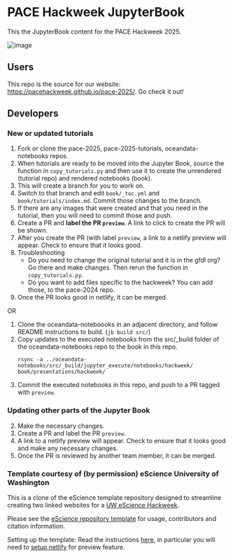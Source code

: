 # PACE Hackweek JupyterBook

This the JupyterBook content for the PACE Hackweek 2025.

![image](https://github.com/noaa-nwfsc/Hackweek-2024-book/assets/2545978/8f4eda29-eec2-4263-bc1f-600ef5567996)

## Users

This repo is the source for our website: https://pacehackweek.github.io/pace-2025/. Go check it out!

## Developers

### New or updated tutorials

1. Fork or clone the pace-2025, pace-2025-tutorials, oceandata-notebooks repos.
1. When tutorials are ready to be moved into the Jupyter Book, source the function in `copy_tutorials.py` and then use it to create the unrendered (tutorial repo) and rendered notebooks (book).
2. This will create a branch for you to work on.
3. Switch to that branch and edit `book/_toc.yml` and `book/tutorials/index.md`. Commit those changes to the branch.
4. If there are any images that were created and that you need in the tutorial, then you will need to commit those and push.
5. Create a PR and **label the PR `preview`**. A link to click to create the PR will be shown.
6. After you create the PR (with label `preview`, a link to a netlify preview will appear. Check to ensure that it looks good.
7. Troubleshooting
    * Do you need to change the original tutorial and it is in the gfdl org? Go there and make changes. Then rerun the function in `copy_tutorials.py`.
    * Do you want to add files specific to the hackweek? You can add those, to the pace-2024 repo.
9. Once the PR looks good in netlify, it can be merged.

OR

1. Clone the oceandata-noteboooks in an adjacent directory, and follow README instructions to build. (`jb build src/`)
2. Copy updates to the executed notebooks from the src/_build folder of the oceandata-notebooks repo to the book in this repo.
   ```
   rsync -a ../oceandata-notebooks/src/_build/jupyter_execute/notebooks/hackweek/ book/presentations/hackweek/
   ```
3. Commit the executed notebooks in this repo, and push to a PR tagged with `preview`.

### Updating other parts of the Jupyter Book

2. Make the necessary changes.
3. Create a PR and label the PR `preview`.
4. A link to a netlify preview will appear. Check to ensure that it looks good and make any necessary changes.
5. Once the PR is reviewed by another team member, it can be merged.

### Template courtesy of (by permission) eScience University of Washington

This is a clone of the eScience template repository designed to streamline creating two linked websites for a [UW eScience Hackweek](https://uwhackweek.github.io/hackweeks-as-a-service/intro.html).

Please see the [eScience repository template](https://github.com/uwhackweek/jupyterbook-template) for usage, contributors and citation information.

Setting up the template: Read the instructions [here](https://github.com/uwhackweek/jupyterbook-template/blob/main/docs/), in particular you will need to [setup netlify](https://github.com/uwhackweek/jupyterbook-template/blob/main/docs/netlify-setup.md) for preview feature.
